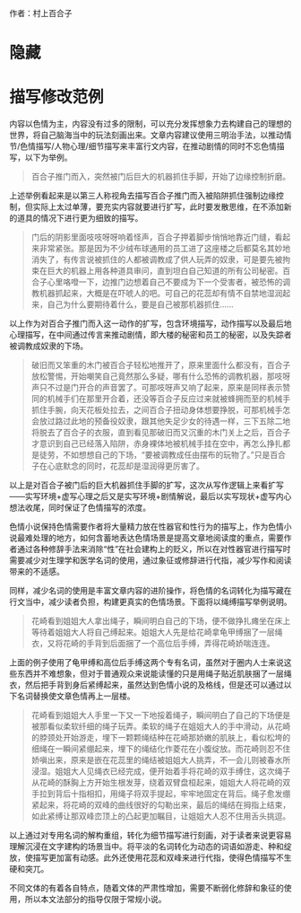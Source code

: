 作者：村上百合子

# 隐藏
# 描写修改范例
内容以色情为主，内容没有过多的限制，可以充分发挥想象力去构建自己的理想的世界，将自己脑海当中的玩法刻画出来。文章内容建议使用三明治手法，以推动情节/色情描写/人物心理/细节描写来丰富行文内容，在推动剧情的同时不忘色情描写，以下为举例。

> 百合子推门而入，突然被门后巨大的机器抓住手脚，开始了边缘控制折磨。

上述举例看起来是以第三人称视角去描写百合子推门而入被陷阱抓住强制边缘控制，但实际上太过单薄，要充实内容就要进行扩写，此时要发散思维，在不添加新的道具的情况下进行更为细致的描写。

> 门后的阴影里面吱吱呀呀响着怪声，百合子押着脚步悄悄地靠近门缝，看起来非常紧张。那是因为不少绒布球通用的员工进了这座楼之后都莫名其妙地消失了，有传言说被抓住的人都被调教成了供人玩弄的奴隶，可是要先被拘束在巨大的机器上用各种道具审问，直到坦白自己知道的所有公司秘密。百合子心里咯噔一下，边推门边想着自己不要成为下一个受害者，被恐怖的调教机器抓起来，大概是在吓唬人的吧。可自己的花蕊却有情不自禁地湿润起来，自己为什么要期待着什么，要是自己被那机器抓住……

以上作为对百合子推门而入这一动作的扩写，包含环境描写，动作描写以及最后地心理描写，在中间通过传言来推动剧情，即大楼的秘密和员工的秘密，以及失踪者被调教成奴隶的下场。

> 破旧而又笨重的木门被百合子轻松地推开了，原来里面什么都没有，百合子放松警惕，开始嘲笑自己竟然那么多疑，哪有什么恐怖的调教机器，那吱呀声只不过是门开合的声音罢了。可那吱呀声又响了起来，原来是同样表示赞同的机械手们在那里开合着，还没等百合子反应过来就被蜂拥而至的机械手抓住手腕，向天花板处拉去，之间百合子扭动身体想要挣脱，可那机械手怎会放过路过此地的预备役奴隶，跟其他失足少女的待遇一样，三下五除二地将脱去了百合子的衣服，直到看见那破旧而又沉重的木门关上之后，百合子才意识到自己已经落入陷阱，赤身裸体地被机械手挂在空中，再怎么挣扎都是徒劳，不如想想自己的下场，“要被调教成任由摆布的玩物了。”只是百合子在心底默念的同时，花蕊却是湿润得更厉害了。

以上是对百合子被门后的巨大机器抓住手脚的扩写，这次从写作逻辑上来看扩写——实写环境+虚写心理之后又是实写环境+剧情解说，最后以实写现状+虚写内心想法收尾，同时保证了色情描写的浓度。

色情小说保持色情需要作者将大量精力放在性器官和性行为的描写上，作为色情小说最难处理的地方，如何含蓄地表达色情场景是提高文章地阅读度的重点，需要作者通过各种修辞手法来消除“性”在社会建构上的贬义，所以在对性器官进行描写时需要减少对生理学和医学名词的使用，通过象征或修辞进行代指，减少写作和阅读带来的不适感。

同样，减少名词的使用是丰富文章内容的进阶操作，将色情的名词转化为描写藏在行文当中，减少读者负担，构建更真实的色情场景。下面将以绳缚描写举例说明。

> 花崎看到姐姐大人拿出绳子，瞬间明白自己的下场，便不做挣扎瘫坐在床上等待着姐姐大人将自己缚起来。姐姐大人先是给花崎拿龟甲缚捆了一层绳衣，又将花崎的手背到后面捆了一个高位后手缚，弄得花崎娇喘连连。

上面的例子使用了龟甲缚和高位后手缚这两个专有名词，虽然对于圈内人士来说这些东西并不难想象，但对于普通观众来说能读懂的只是用绳子贴近肌肤捆了一层绳衣，然后把手背到身后紧缚起来，虽然达到色情小说的及格线，但是还可以通过以下名词替换使文章色情再上一层楼。

> 花崎看到姐姐大人手里一下又一下地挼着绳子，瞬间明白了自己的下场便是被那看似柔软纤细的绳子玩弄。柔软的绳子在姐姐大人的手中滑动，从花崎的脖颈处开始游走，埋下一颗颗绳结种在花崎那娇嫩的肌肤上，看似松垮的细绳在一瞬间紧绷起来，埋下的绳结化作菱花在小腹绽放。而花崎则忍不住娇嗔出来，原来是嵌在花蕊里的绳结被姐姐大人挑弄，不一会儿则被春水所浸湿。姐姐大人见绳衣已经完成，便开始着手将花崎的双手缚住，这次绳子从花崎的酥胸上方开始生根发芽，绕着双臂盘桓起来，姐姐大人将花崎的双手拉到背后十指相扣，用绳子将双手提起，牢牢地固定在背后。绳子愈发绷紧起来，将花崎的双峰的曲线很好的勾勒出来，最后的绳结在拇指上结束，如此紧缚让那双峰峦顶上的凸起更加瞩目，让姐姐大人忍不住用舌头挑逗。

以上通过对专用名词的解构重组，转化为细节描写进行刻画，对于读者来说更容易理解沉浸在文字建构的场景当中。将平淡的名词转化为动态的词语如游走、种和绽放，使描写更加富有动感。此外还使用花蕊和双峰来进行代指，使得色情描写不生硬和突兀。

不同文体的有着各自特点，随着文体的严肃性增加，需要不断弱化修辞和象征的使用，所以本文法部分的指导仅限于常规小说。
